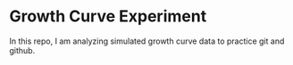 # Growth Curve Experiment 

In this repo, I am analyzing simulated growth curve data to practice git and 
github. 
